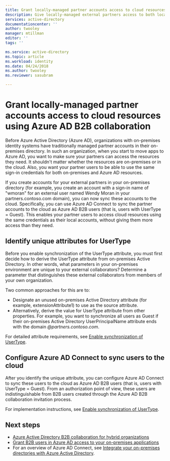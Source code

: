 ```yaml
---
title: Grant locally-managed partner accounts access to cloud resources as Azure AD B2B users | Microsoft Docs
description: Give locally-managed external partners access to both local and cloud resources using the same credentials with Azure AD B2B collaboration.
services: active-directory
documentationcenter: ''
author: twooley
manager: mtillman
editor: ''
tags: ''

ms.service: active-directory
ms.topic: article
ms.workload: identity
ms.date: 04/24/2018
ms.author: twooley
ms.reviewer: sasubram

---
```


# Grant locally-managed partner accounts access to cloud resources using Azure AD B2B collaboration

Before Azure Active Directory (Azure AD), organizations with on-premises identity systems have traditionally managed partner accounts in their on-premises directory. In such an organization, when you start to move apps to Azure AD, you want to make sure your partners can access the resources they need. It shouldn't matter whether the resources are on-premises or in the cloud. Also, you want your partner users to be able to use the same sign-in credentials for both on-premises and Azure AD resources. 

If you create accounts for your external partners in your on-premises directory (for example, you create an account with a sign-in name of "wmoran" for an external user named Wendy Moran in your partners.contoso.com domain), you can now sync these accounts to the cloud. Specifically, you can use Azure AD Connect to sync the partner accounts to the cloud as Azure AD B2B users (that is, users with UserType = Guest). This enables your partner users to access cloud resources using the same credentials as their local accounts, without giving them more access than they need. 

## Identify unique attributes for UserType

Before you enable synchronization of the UserType attribute, you must first decide how to derive the UserType attribute from on-premises Active Directory. In other words, what parameters in your on-premises environment are unique to your external collaborators? Determine a parameter that distinguishes these external collaborators from members of your own organization.

Two common approaches for this are to:

- Designate an unused on-premises Active Directory attribute (for example, extensionAttribute1) to use as the source attribute. 
- Alternatively, derive the value for UserType attribute from other properties. For example, you want to synchronize all users as Guest if their on-premises Active Directory UserPrincipalName attribute ends with the domain *@partners.contoso.com*.
 
For detailed attribute requirements, see [Enable synchronization of UserType](connect/active-directory-aadconnectsync-change-the-configuration.md#enable-synchronization-of-usertype). 

## Configure Azure AD Connect to sync users to the cloud

After you identify the unique attribute, you can configure Azure AD Connect to sync these users to the cloud as Azure AD B2B users (that is, users with UserType = Guest). From an authorization point of view, these users are indistinguishable from B2B users created through the Azure AD B2B collaboration invitation process.

For implementation instructions, see [Enable synchronization of UserType](connect/active-directory-aadconnectsync-change-the-configuration.md#enable-synchronization-of-usertype).

## Next steps

- [Azure Active Directory B2B collaboration for hybrid organizations](active-directory-b2b-hybrid-organizations.md)
- [Grant B2B users in Azure AD access to your on-premises applications](active-directory-b2b-hybrid-cloud-to-on-premises.md)
- For an overview of Azure AD Connect, see [Integrate your on-premises directories with Azure Active Directory](connect/active-directory-aadconnect.md).

